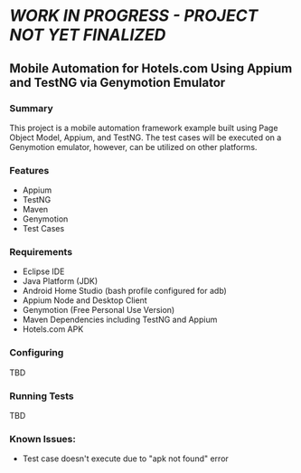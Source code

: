 # *WORK IN PROGRESS - PROJECT NOT YET FINALIZED*

## Mobile Automation for Hotels.com Using Appium and TestNG via Genymotion Emulator

### Summary

This project is a mobile automation framework example built using Page Object Model, Appium, and TestNG. The test cases will be executed on a Genymotion emulator, however, can be utilized on other platforms. 

### Features

- Appium
- TestNG
- Maven 
- Genymotion
- Test Cases


### Requirements

- Eclipse IDE
- Java Platform (JDK)
- Android Home Studio (bash profile configured for adb)
- Appium Node and Desktop Client
- Genymotion (Free Personal Use Version)
- Maven Dependencies including TestNG and Appium
- Hotels.com APK


### Configuring

TBD


### Running Tests

TBD

### Known Issues:
- Test case doesn't execute due to "apk not found" error
